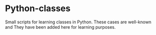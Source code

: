 # Python-classes
Small scripts for learning classes in Python. These cases are well-known and They have been added here for learning purposes.
